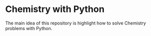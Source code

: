 # Chemistry with Python

The main idea of this repository is highlight how to solve Chemistry problems with Python.
